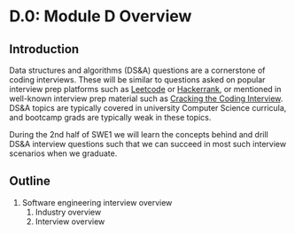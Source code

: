 # D.0: Module D Overview

## Introduction

Data structures and algorithms \(DS&A\) questions are a cornerstone of coding interviews. These will be similar to questions asked on popular interview prep platforms such as [Leetcode](https://leetcode.com/) or [Hackerrank](https://www.hackerrank.com/), or mentioned in well-known interview prep material such as [Cracking the Coding Interview](https://www.crackingthecodinginterview.com/). DS&A topics are typically covered in university Computer Science curricula, and bootcamp grads are typically weak in these topics. 

During the 2nd half of SWE1 we will learn the concepts behind and drill DS&A interview questions such that we can succeed in most such interview scenarios when we graduate.

## Outline

1. Software engineering interview overview
   1. Industry overview
   2. Interview overview

